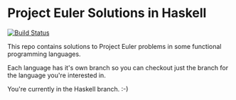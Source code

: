 Project Euler Solutions in Haskell
==================================

[![Build Status](https://travis-ci.org/luisonthekeyboard/projectEuler.svg?branch=master)](https://travis-ci.org/luisonthekeyboard/projectEuler)

This repo contains solutions to Project Euler problems in some functional programming languages.

Each language has it's own branch so you can checkout just the branch for the language you're interested in.

You're currently in the Haskell branch.
:-)
